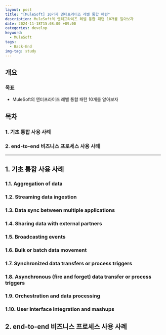 ```yaml
---
layout: post
title: "[MuleSoft] 10가지 엔터프라이즈 레벨 통합 패턴"
description: MuleSoft의 엔터프라이즈 레벨 통합 패턴 10개를 알아보자
date: 2024-11-18T15:08:00 +09:00
categories: develop
keyword:
  - MuleSoft
tags:
  - Back-End
img-tag: study
---
```

## 개요

### 목표

* MuleSoft의 엔터프라이즈 레벨 통합 패턴 10개를 알아보자

## 목차

### 1. 기초 통합 사용 사례

### 2. end-to-end 비즈니스 프로세스 사용 사례 

- - -

## 1. 기초 통합 사용 사례

### 1.1. Aggregation of data
### 1.2. Streaming data ingestion
### 1.3. Data sync between multiple applications
### 1.4. Sharing data with external partners
### 1.5. Broadcasting events
### 1.6. Bulk or batch data movement
### 1.7. Synchronized data transfers or process triggers
### 1.8. Asynchronous (fire and forget) data transfer or process triggers
### 1.9. Orchestration and data processing
### 1.10. User interface integration and mashups

## 2. end-to-end 비즈니스 프로세스 사용 사례 



